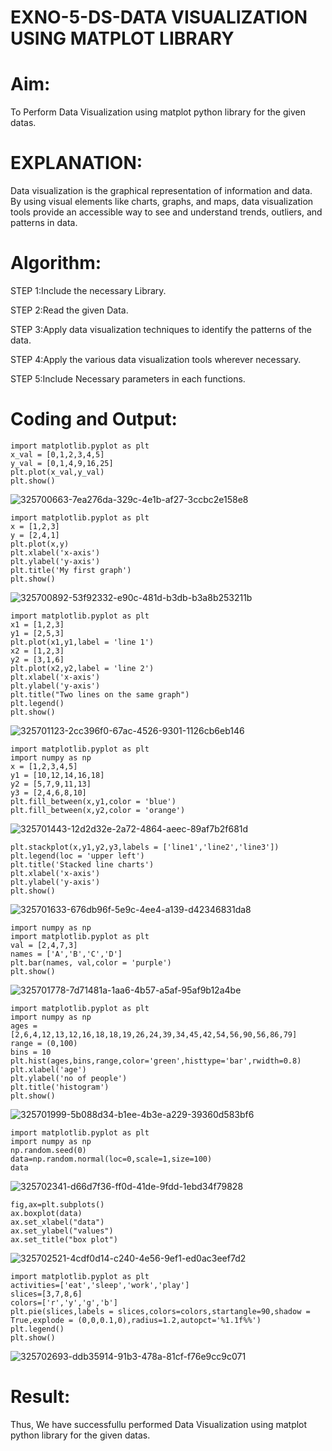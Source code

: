 # EXNO-5-DS-DATA VISUALIZATION USING MATPLOT LIBRARY

# Aim:
  To Perform Data Visualization using matplot python library for the given datas.

# EXPLANATION:
Data visualization is the graphical representation of information and data. By using visual elements like charts, graphs, and maps, data visualization tools provide an accessible way to see and understand trends, outliers, and patterns in data.

# Algorithm:
STEP 1:Include the necessary Library.

STEP 2:Read the given Data.

STEP 3:Apply data visualization techniques to identify the patterns of the data.

STEP 4:Apply the various data visualization tools wherever necessary.

STEP 5:Include Necessary parameters in each functions.

# Coding and Output:

```
import matplotlib.pyplot as plt
x_val = [0,1,2,3,4,5]
y_val = [0,1,4,9,16,25]
plt.plot(x_val,y_val)
plt.show()
```
![325700663-7ea276da-329c-4e1b-af27-3ccbc2e158e8](https://github.com/aparnabalasubrmanian/EXNO-5-DS/assets/123351172/c3b1567c-eda6-46f9-97c0-5edcbc751613)
```
import matplotlib.pyplot as plt
x = [1,2,3]
y = [2,4,1]
plt.plot(x,y)
plt.xlabel('x-axis')
plt.ylabel('y-axis')
plt.title('My first graph')
plt.show()
```
![325700892-53f92332-e90c-481d-b3db-b3a8b253211b](https://github.com/aparnabalasubrmanian/EXNO-5-DS/assets/123351172/0e9fe2e2-0d99-4f7e-bdb7-85543ac9252b)
```
import matplotlib.pyplot as plt
x1 = [1,2,3]
y1 = [2,5,3]
plt.plot(x1,y1,label = 'line 1')
x2 = [1,2,3]
y2 = [3,1,6]
plt.plot(x2,y2,label = 'line 2')
plt.xlabel('x-axis')
plt.ylabel('y-axis')
plt.title("Two lines on the same graph")
plt.legend()
plt.show()
```
![325701123-2cc396f0-67ac-4526-9301-1126cb6eb146](https://github.com/aparnabalasubrmanian/EXNO-5-DS/assets/123351172/7678c654-4c38-4d56-9739-82c396ee8ada)
```
import matplotlib.pyplot as plt
import numpy as np
x = [1,2,3,4,5]
y1 = [10,12,14,16,18]
y2 = [5,7,9,11,13]
y3 = [2,4,6,8,10]
plt.fill_between(x,y1,color = 'blue')
plt.fill_between(x,y2,color = 'orange')
```
![325701443-12d2d32e-2a72-4864-aeec-89af7b2f681d](https://github.com/aparnabalasubrmanian/EXNO-5-DS/assets/123351172/73207267-25b7-4d47-8ddc-8de6c259faa8)
```
plt.stackplot(x,y1,y2,y3,labels = ['line1','line2','line3'])
plt.legend(loc = 'upper left')
plt.title('Stacked line charts')
plt.xlabel('x-axis')
plt.ylabel('y-axis')
plt.show()
```
![325701633-676db96f-5e9c-4ee4-a139-d42346831da8](https://github.com/aparnabalasubrmanian/EXNO-5-DS/assets/123351172/85a5c274-6f3c-4644-916f-8911a32ab070)
```
import numpy as np
import matplotlib.pyplot as plt
val = [2,4,7,3]
names = ['A','B','C','D']
plt.bar(names, val,color = 'purple')
plt.show()
```
![325701778-7d71481a-1aa6-4b57-a5af-95af9b12a4be](https://github.com/aparnabalasubrmanian/EXNO-5-DS/assets/123351172/bbef76a4-0018-454e-81af-c4c29f91cc01)
```
import matplotlib.pyplot as plt
import numpy as np
ages = [2,6,4,12,13,12,16,18,18,19,26,24,39,34,45,42,54,56,90,56,86,79]
range = (0,100)
bins = 10
plt.hist(ages,bins,range,color='green',histtype='bar',rwidth=0.8)
plt.xlabel('age')
plt.ylabel('no of people')
plt.title('histogram')
plt.show()
```
![325701999-5b088d34-b1ee-4b3e-a229-39360d583bf6](https://github.com/aparnabalasubrmanian/EXNO-5-DS/assets/123351172/45c9d44d-536f-4d4b-a30a-a1556a5e4762)
```
import matplotlib.pyplot as plt
import numpy as np
np.random.seed(0)
data=np.random.normal(loc=0,scale=1,size=100)
data
```
![325702341-d66d7f36-ff0d-41de-9fdd-1ebd34f79828](https://github.com/aparnabalasubrmanian/EXNO-5-DS/assets/123351172/57013638-cf5c-4384-807d-a5ae720fac62)
```
fig,ax=plt.subplots()
ax.boxplot(data)
ax.set_xlabel("data")
ax.set_ylabel("values")
ax.set_title("box plot")
```
![325702521-4cdf0d14-c240-4e56-9ef1-ed0ac3eef7d2](https://github.com/aparnabalasubrmanian/EXNO-5-DS/assets/123351172/c1307c5c-99e4-4e67-b0a0-2a59ef9eecc6)
```
import matplotlib.pyplot as plt
activities=['eat','sleep','work','play']
slices=[3,7,8,6]
colors=['r','y','g','b']
plt.pie(slices,labels = slices,colors=colors,startangle=90,shadow = True,explode = (0,0,0.1,0),radius=1.2,autopct='%1.1f%%')
plt.legend()
plt.show()
```
![325702693-ddb35914-91b3-478a-81cf-f76e9cc9c071](https://github.com/aparnabalasubrmanian/EXNO-5-DS/assets/123351172/aff6791e-db9d-4bff-8f4a-6ee9444d5913)

# Result:
  Thus, We have successfullu performed Data Visualization using matplot python library for the given datas.

 
